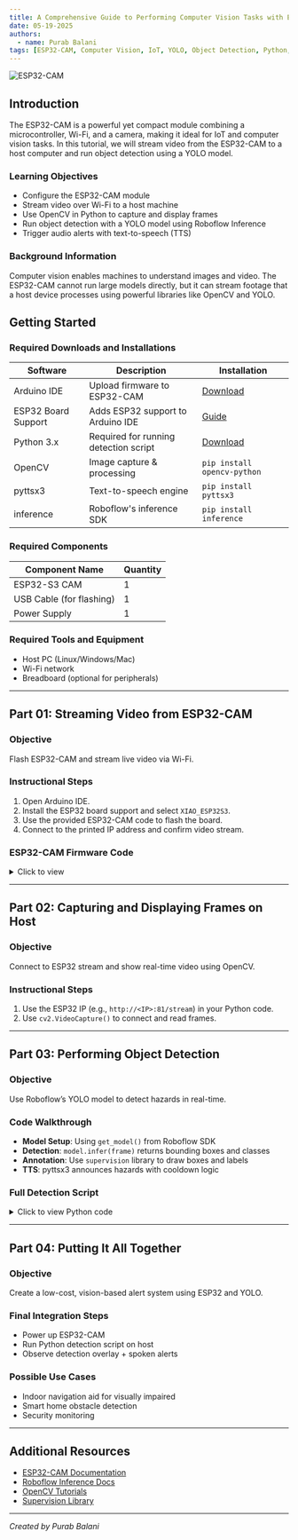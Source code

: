 ```yaml
---  
title: A Comprehensive Guide to Performing Computer Vision Tasks with ESP32-CAM Module  
date: 05-19-2025  
authors:  
  - name: Purab Balani  
tags: [ESP32-CAM, Computer Vision, IoT, YOLO, Object Detection, Python, OpenCV]  
---  
```


![ESP32-CAM](https://github.com/user-attachments/assets/b54308e5-dd03-415c-a266-4db8675e2418)

## Introduction

The ESP32-CAM is a powerful yet compact module combining a microcontroller, Wi-Fi, and a camera, making it ideal for IoT and computer vision tasks. In this tutorial, we will stream video from the ESP32-CAM to a host computer and run object detection using a YOLO model.

### Learning Objectives

- Configure the ESP32-CAM module  
- Stream video over Wi-Fi to a host machine  
- Use OpenCV in Python to capture and display frames  
- Run object detection with a YOLO model using Roboflow Inference  
- Trigger audio alerts with text-to-speech (TTS)  

### Background Information

Computer vision enables machines to understand images and video. The ESP32-CAM cannot run large models directly, but it can stream footage that a host device processes using powerful libraries like OpenCV and YOLO.

## Getting Started

### Required Downloads and Installations

| Software          | Description                          | Installation                                                                 |
|-------------------|--------------------------------------|------------------------------------------------------------------------------|
| Arduino IDE       | Upload firmware to ESP32-CAM         | [Download](https://www.arduino.cc/en/software)                              |
| ESP32 Board Support | Adds ESP32 support to Arduino IDE    | [Guide](https://randomnerdtutorials.com/installing-the-esp32-board-in-arduino-ide-windows-instructions/) |
| Python 3.x        | Required for running detection script | [Download](https://www.python.org/)                                         |
| OpenCV            | Image capture & processing            | `pip install opencv-python`                                                 |
| pyttsx3           | Text-to-speech engine                 | `pip install pyttsx3`                                                       |
| inference         | Roboflow's inference SDK              | `pip install inference`                                                     |

### Required Components

| Component Name           | Quantity |  
|--------------------------|----------|  
| ESP32-S3 CAM             | 1        |  
| USB Cable (for flashing) | 1        |  
| Power Supply             | 1        |  

### Required Tools and Equipment

- Host PC (Linux/Windows/Mac)  
- Wi-Fi network  
- Breadboard (optional for peripherals)  

---

## Part 01: Streaming Video from ESP32-CAM

### Objective  
Flash ESP32-CAM and stream live video via Wi-Fi.

### Instructional Steps

1. Open Arduino IDE.  
2. Install the ESP32 board support and select `XIAO_ESP32S3`.  
3. Use the provided ESP32-CAM code to flash the board.  
4. Connect to the printed IP address and confirm video stream.  

### ESP32-CAM Firmware Code  
<details>  
<summary>Click to view</summary>  

```cpp
// Code omitted for brevity; use full firmware from project files
```  

</details>  

---

## Part 02: Capturing and Displaying Frames on Host

### Objective  
Connect to ESP32 stream and show real-time video using OpenCV.

### Instructional Steps

1. Use the ESP32 IP (e.g., `http://<IP>:81/stream`) in your Python code.  
2. Use `cv2.VideoCapture()` to connect and read frames.  

---

## Part 03: Performing Object Detection

### Objective  
Use Roboflow’s YOLO model to detect hazards in real-time.

### Code Walkthrough

- **Model Setup**: Using `get_model()` from Roboflow SDK  
- **Detection**: `model.infer(frame)` returns bounding boxes and classes  
- **Annotation**: Use `supervision` library to draw boxes and labels  
- **TTS**: pyttsx3 announces hazards with cooldown logic  

### Full Detection Script  
<details>  
<summary>Click to view Python code</summary>  

```python
import cv2
from inference import get_model
import supervision as sv
import pyttsx3
import time

STREAM_URL = "http://100.117.8.43:81/stream"

def grab_latest_frame(cap, flush_count=4):
    frame = None
    for _ in range(flush_count):
        ret, f = cap.read()
        if not ret:
            break
        frame = f
    return frame

def open_stream():
    cap = cv2.VideoCapture(STREAM_URL)
    if not cap.isOpened():
        print("Failed to open stream!")
        return None
    return cap

cap = open_stream()
if cap is None:
    raise RuntimeError("Could not open ESP32 stream.")

model = get_model(model_id="196v2/1")
box_annotator = sv.BoxAnnotator()
label_annotator = sv.LabelAnnotator()
class_names = model.class_names
engine = pyttsx3.init()
engine.setProperty('rate', 175)

hazard_classes = {
    "wet_floor_sign": "wet floor sign",
    "Safety-cone": "safety cone",
    "Safety-bollard": "safety bollard",
    "barrier tape": "barrier tape"
}

last_spoken_time = 0
SPEECH_COOLDOWN = 5
fail_count = 0
MAX_FAILS = 10

while True:
    frame = grab_latest_frame(cap, flush_count=4)
    if frame is None:
        fail_count += 1
        cap.release()
        time.sleep(1)
        cap = open_stream()
        if cap is None or fail_count > MAX_FAILS:
            break
        continue
    fail_count = 0
    results = model.infer(frame)[0]
    detections = sv.Detections.from_inference(results)
    labels = [class_names[cid] for cid in detections.class_id]
    current_time = time.time()
    detected_hazards = [hazard_classes[label] for label in labels if label in hazard_classes]
    detected_hazards = list(dict.fromkeys(detected_hazards))
    if detected_hazards and (current_time - last_spoken_time >= SPEECH_COOLDOWN):
        if len(detected_hazards) == 1:
            message = f"Warning: {detected_hazards[0]} detected ahead."
        else:
            combined = ", ".join(detected_hazards[:-1]) + " and " + detected_hazards[-1]
            message = f"Warning: {combined} detected ahead."
        engine.say(message)
        engine.runAndWait()
        last_spoken_time = current_time
    annotated = box_annotator.annotate(scene=frame, detections=detections)
    annotated = label_annotator.annotate(scene=annotated, detections=detections)
    cv2.imshow("Live Detection", annotated)
    if cv2.waitKey(1) & 0xFF == 27:
        break
cap.release()
cv2.destroyAllWindows()
```
</details>

---

## Part 04: Putting It All Together

### Objective  
Create a low-cost, vision-based alert system using ESP32 and YOLO.

### Final Integration Steps  
- Power up ESP32-CAM  
- Run Python detection script on host  
- Observe detection overlay + spoken alerts  

### Possible Use Cases  
- Indoor navigation aid for visually impaired  
- Smart home obstacle detection  
- Security monitoring  

---

## Additional Resources  

- [ESP32-CAM Documentation](https://randomnerdtutorials.com/projects-esp32-cam/)  
- [Roboflow Inference Docs](https://docs.roboflow.com/inference)  
- [OpenCV Tutorials](https://docs.opencv.org/4.x/d6/d00/tutorial_py_root.html)  
- [Supervision Library](https://github.com/roboflow/supervision)  

---

*Created by Purab Balani*
